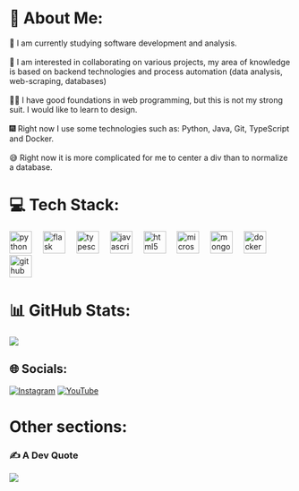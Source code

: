 # 💫 About Me:
🙌  I am currently studying software development and analysis. <br><br> 🌌 I am interested in collaborating on various projects, my area of knowledge is based on backend technologies and process automation (data analysis, web-scraping, databases)<br><br>👷‍♂️ I have good foundations in web programming, but this is not my strong suit. I would like to learn to design.<br><br> 🎆 Right now I use some technologies such as: Python, Java, Git, TypeScript and Docker.<br><br>😅 Right now it is more complicated for me to center a div than to normalize a database.

# 💻 Tech Stack:
<div align="left">
  <img src="https://skillicons.dev/icons?i=py" height="40" alt="python logo"  />
  <img width="12" />
  <img src="https://skillicons.dev/icons?i=flask" height="40" alt="flask logo"  />
  <img width="12" />
  <img src="https://skillicons.dev/icons?i=ts" height="40" alt="typescript logo"  />
  <img width="12" />
  <img src="https://skillicons.dev/icons?i=js" height="40" alt="javascript logo"  />
  <img width="12" />
  <img src="https://skillicons.dev/icons?i=html" height="40" alt="html5 logo"  />
  <img width="12" />
  <img src="https://cdn.jsdelivr.net/gh/devicons/devicon/icons/microsoftsqlserver/microsoftsqlserver-plain.svg" height="40" alt="microsoftsqlserver logo"  />
  <img width="12" />
  <img src="https://skillicons.dev/icons?i=mongodb" height="40" alt="mongodb logo"  />
  <img width="12" />
  <img src="https://skillicons.dev/icons?i=docker" height="40" alt="docker logo"  />
  <img width="12" />
  <img src="https://skillicons.dev/icons?i=github" height="40" alt="github logo"  />
</div>

###

# 📊 GitHub Stats:
![](https://github-readme-stats.vercel.app/api/top-langs/?username=rogersx27&theme=merko&hide_border=false&include_all_commits=false&count_private=false&layout=compact)


## 🌐 Socials:
[![Instagram](https://img.shields.io/badge/Instagram-%23E4405F.svg?logo=Instagram&logoColor=white)](https://instagram.com/ju4n_ugh) [![YouTube](https://img.shields.io/badge/YouTube-%23FF0000.svg?logo=YouTube&logoColor=white)](https://youtube.com/@JuanPablo-tk2tu) 

# Other sections:

### ✍️ A Dev Quote
![](https://quotes-github-readme.vercel.app/api?type=vetical&theme=gruvbox)

